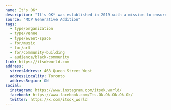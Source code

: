 ```yaml
---
name: It's OK*
description: "It's OK* was established in 2019 with a mission to ensure equitable representation and create opportunities for Black Artists and Black Arts workers. This includes developing infrastructure, building creative capacities, engaging audiences, enabling artists, connecting industry, and developing collaboration with creatives within all disciplines."
source: "MCP Generative Addition"
tags:
  - type/organization
  - type/venue
  - type/event-space
  - for/music
  - for/art
  - for/community-building
  - audience/black-community
link: https://itsokworld.com
address:
  streetAddress: 468 Queen Street West
  addressLocality: Toronto
  addressRegion: ON
social:
  instagram: https://www.instagram.com/itsok.world/
  facebook: https://www.facebook.com/Its.Ok.Ok.Ok.Ok.Ok/
  twitter: https://x.com/itsok_world
---
```


